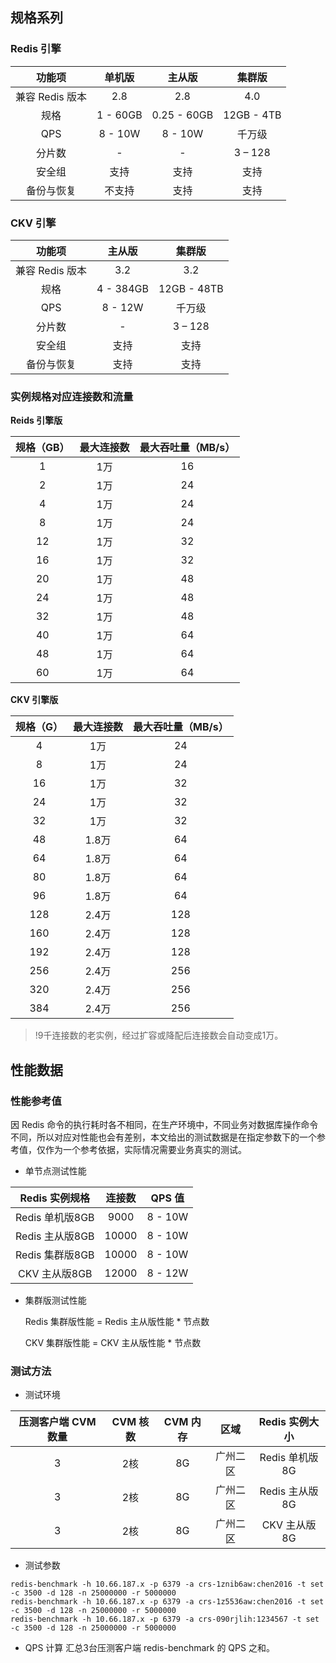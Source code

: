 ## 规格系列
### Redis 引擎

|功能项        |  单机版 | 主从版         | 集群版           |  
|:-------------: | :---------: |:-----------:| :----------: | 
| 兼容 Redis 版本 | 2.8       | 2.8         | 4.0        |
| 规格          | 1 - 60GB  | 0.25 - 60GB | 12GB - 4TB |
| QPS           | 8 - 10W     | 8 - 10W       | 千万级     | 
| 分片数        | -         | -           | 3 – 128    | 
| 安全组        | 支持      | 支持            |  支持          |    
| 备份与恢复    |    不支持       |    支持         |    支持        |    

### CKV 引擎

|功能项        | 主从版 | 集群版        |   
| :-------------: | :---------: | :-----------: | 
| 兼容 Redis 版本 | 3.2       | 3.2         |
| 规格          | 4 - 384GB | 12GB - 48TB |
| QPS           |  8 - 12W    | 千万级      |
| 分片数        | -         | 3 – 128     |
| 安全组        |   支持        |     支持        |
| 备份与恢复    |    支持         |     支持        |

### 实例规格对应连接数和流量
**Reids 引擎版**

| 规格（GB） | 最大连接数 | 最大吞吐量（MB/s） |
|  :----------: |  :----------: |  :-------------------: |
| 1          | 1万       | 16                  |
| 2          | 1万       | 24                  | 
| 4          | 1万       | 24                  |
| 8          | 1万       | 24                  |
| 12         | 1万       | 32                  | 
| 16         | 1万       | 32                  | 
| 20         | 1万       | 48                  |
| 24         | 1万       | 48                  | 
| 32         | 1万       | 48                  | 
| 40         | 1万       | 64                  | 
| 48         | 1万       | 64                  | 
| 60         | 1万       | 64                  | 

**CKV 引擎版**

| 规格（G） | 最大连接数 | 最大吞吐量（MB/s） | 
|  :----------: |  :----------: |  :-------------------: |
| 4          | 1万       | 24                  |
| 8          | 1万       | 24                  |
| 16         | 1万       | 32                  | 
| 24         | 1万       | 32                  | 
| 32         | 1万       | 32                  | 
| 48         | 1.8万      | 64                  | 
| 64         | 1.8万      | 64                  | 
| 80         | 1.8万      | 64                  |
| 96         | 1.8万      | 64                  | 
| 128        | 2.4万      | 128                 | 
| 160        | 2.4万      | 128                 | 
| 192        | 2.4万      | 128                 | 
| 256        | 2.4万      | 256                 | 
| 320        | 2.4万      | 256                 | 
| 384        | 2.4万      | 256                 | 

>!9千连接数的老实例，经过扩容或降配后连接数会自动变成1万。

## 性能数据
### 性能参考值
因 Redis 命令的执行耗时各不相同，在生产环境中，不同业务对数据库操作命令不同，所以对应对性能也会有差别，本文给出的测试数据是在指定参数下的一个参考值，仅作为一个参考依据，实际情况需要业务真实的测试。

 - 单节点测试性能
  
|  Redis 实例规格 | 连接数 | QPS 值 |
|:---------:|:---------:|:--------:|
| Redis 单机版8GB | 9000 | 8 - 10W |
| Redis 主从版8GB | 10000 | 8 - 10W |
| Redis 集群版8GB | 10000 | 8 - 10W |
| CKV 主从版8GB|  12000    |   8 - 12W  |

 
 - 集群版测试性能
 
   Redis 集群版性能 = Redis 主从版性能 * 节点数
 
   CKV 集群版性能 = CKV 主从版性能 * 节点数


### 测试方法

 - 测试环境
 
| 压测客户端 CVM 数量 | CVM 核数 | CVM 内存 | 区域 | Redis 实例大小 |
|:---------:|:---------:|:---------:|:---------:|:---------:|
| 3 | 2核 |8G | 广州二区 |Redis 单机版8G | 
| 3 | 2核 |8G | 广州二区 |Redis 主从版8G | 
| 3 | 2核 |8G | 广州二区 |CKV 主从版8G|


 - 测试参数
 ```
redis-benchmark -h 10.66.187.x -p 6379 -a crs-1znib6aw:chen2016 -t set -c 3500 -d 128 -n 25000000 -r 5000000
redis-benchmark -h 10.66.187.x -p 6379 -a crs-1z5536aw:chen2016 -t set -c 3500 -d 128 -n 25000000 -r 5000000
redis-benchmark -h 10.66.187.x -p 6379 -a crs-090rjlih:1234567 -t set -c 3500 -d 128 -n 25000000 -r 5000000
```
 - QPS 计算
汇总3台压测客户端 redis-benchmark 的 QPS 之和。


